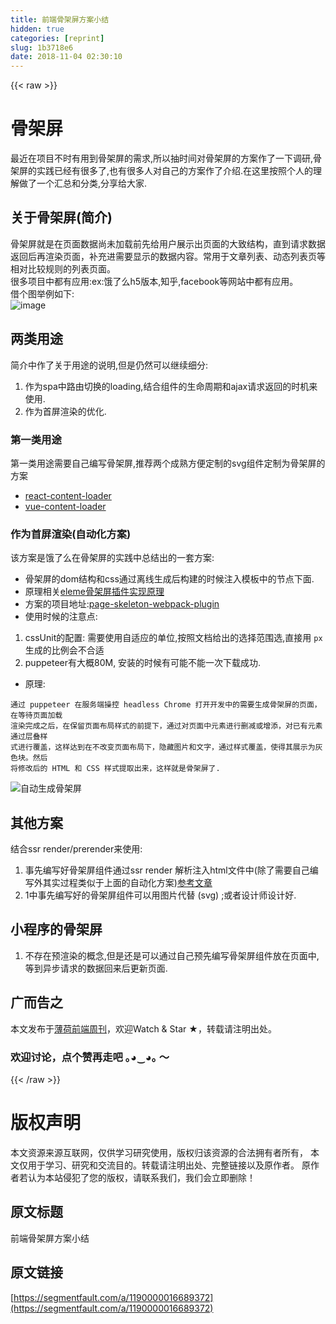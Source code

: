 ```yaml
---
title: 前端骨架屏方案小结
hidden: true
categories: [reprint]
slug: 1b3718e6
date: 2018-11-04 02:30:10
---
```


{{< raw >}}
<h1 id="articleHeader0">&#x9AA8;&#x67B6;&#x5C4F;</h1><p>&#x6700;&#x8FD1;&#x5728;&#x9879;&#x76EE;&#x4E0D;&#x65F6;&#x6709;&#x7528;&#x5230;&#x9AA8;&#x67B6;&#x5C4F;&#x7684;&#x9700;&#x6C42;,&#x6240;&#x4EE5;&#x62BD;&#x65F6;&#x95F4;&#x5BF9;&#x9AA8;&#x67B6;&#x5C4F;&#x7684;&#x65B9;&#x6848;&#x4F5C;&#x4E86;&#x4E00;&#x4E0B;&#x8C03;&#x7814;,&#x9AA8;&#x67B6;&#x5C4F;&#x7684;&#x5B9E;&#x8DF5;&#x5DF2;&#x7ECF;&#x6709;&#x5F88;&#x591A;&#x4E86;,&#x4E5F;&#x6709;&#x5F88;&#x591A;&#x4EBA;&#x5BF9;&#x81EA;&#x5DF1;&#x7684;&#x65B9;&#x6848;&#x4F5C;&#x4E86;&#x4ECB;&#x7ECD;.&#x5728;&#x8FD9;&#x91CC;&#x6309;&#x7167;&#x4E2A;&#x4EBA;&#x7684;&#x7406;&#x89E3;&#x505A;&#x4E86;&#x4E00;&#x4E2A;&#x6C47;&#x603B;&#x548C;&#x5206;&#x7C7B;,&#x5206;&#x4EAB;&#x7ED9;&#x5927;&#x5BB6;.</p><h2 id="articleHeader1">&#x5173;&#x4E8E;&#x9AA8;&#x67B6;&#x5C4F;(&#x7B80;&#x4ECB;)</h2><p>&#x9AA8;&#x67B6;&#x5C4F;&#x5C31;&#x662F;&#x5728;&#x9875;&#x9762;&#x6570;&#x636E;&#x5C1A;&#x672A;&#x52A0;&#x8F7D;&#x524D;&#x5148;&#x7ED9;&#x7528;&#x6237;&#x5C55;&#x793A;&#x51FA;&#x9875;&#x9762;&#x7684;&#x5927;&#x81F4;&#x7ED3;&#x6784;&#xFF0C;&#x76F4;&#x5230;&#x8BF7;&#x6C42;&#x6570;&#x636E;&#x8FD4;&#x56DE;&#x540E;&#x518D;&#x6E32;&#x67D3;&#x9875;&#x9762;&#xFF0C;&#x8865;&#x5145;&#x8FDB;&#x9700;&#x8981;&#x663E;&#x793A;&#x7684;&#x6570;&#x636E;&#x5185;&#x5BB9;&#x3002;&#x5E38;&#x7528;&#x4E8E;&#x6587;&#x7AE0;&#x5217;&#x8868;&#x3001;&#x52A8;&#x6001;&#x5217;&#x8868;&#x9875;&#x7B49;&#x76F8;&#x5BF9;&#x6BD4;&#x8F83;&#x89C4;&#x5219;&#x7684;&#x5217;&#x8868;&#x9875;&#x9762;&#x3002;<br>&#x5F88;&#x591A;&#x9879;&#x76EE;&#x4E2D;&#x90FD;&#x6709;&#x5E94;&#x7528;:ex:&#x997F;&#x4E86;&#x4E48;h5&#x7248;&#x672C;,&#x77E5;&#x4E4E;,facebook&#x7B49;&#x7F51;&#x7AD9;&#x4E2D;&#x90FD;&#x6709;&#x5E94;&#x7528;&#x3002;<br>&#x501F;&#x4E2A;&#x56FE;&#x4E3E;&#x4F8B;&#x5982;&#x4E0B;:<br><span class="img-wrap"><img data-src="/img/remote/1460000010168675" src="https://static.alili.tech/img/remote/1460000010168675" alt="image" title="image" style="cursor:pointer;display:inline"></span></p><h2 id="articleHeader2">&#x4E24;&#x7C7B;&#x7528;&#x9014;</h2><p>&#x7B80;&#x4ECB;&#x4E2D;&#x4F5C;&#x4E86;&#x5173;&#x4E8E;&#x7528;&#x9014;&#x7684;&#x8BF4;&#x660E;,&#x4F46;&#x662F;&#x4ECD;&#x7136;&#x53EF;&#x4EE5;&#x7EE7;&#x7EED;&#x7EC6;&#x5206;:</p><ol><li>&#x4F5C;&#x4E3A;spa&#x4E2D;&#x8DEF;&#x7531;&#x5207;&#x6362;&#x7684;loading,&#x7ED3;&#x5408;&#x7EC4;&#x4EF6;&#x7684;&#x751F;&#x547D;&#x5468;&#x671F;&#x548C;ajax&#x8BF7;&#x6C42;&#x8FD4;&#x56DE;&#x7684;&#x65F6;&#x673A;&#x6765;&#x4F7F;&#x7528;.</li><li>&#x4F5C;&#x4E3A;&#x9996;&#x5C4F;&#x6E32;&#x67D3;&#x7684;&#x4F18;&#x5316;.</li></ol><h3 id="articleHeader3">&#x7B2C;&#x4E00;&#x7C7B;&#x7528;&#x9014;</h3><p>&#x7B2C;&#x4E00;&#x7C7B;&#x7528;&#x9014;&#x9700;&#x8981;&#x81EA;&#x5DF1;&#x7F16;&#x5199;&#x9AA8;&#x67B6;&#x5C4F;,&#x63A8;&#x8350;&#x4E24;&#x4E2A;&#x6210;&#x719F;&#x65B9;&#x4FBF;&#x5B9A;&#x5236;&#x7684;svg&#x7EC4;&#x4EF6;&#x5B9A;&#x5236;&#x4E3A;&#x9AA8;&#x67B6;&#x5C4F;&#x7684;&#x65B9;&#x6848;</p><ul><li><a href="https://github.com/danilowoz/react-content-loader" rel="nofollow noreferrer" target="_blank">react-content-loader</a></li><li><a href="https://github.com/egoist/vue-content-loader" rel="nofollow noreferrer" target="_blank">vue-content-loader</a></li></ul><h3 id="articleHeader4">&#x4F5C;&#x4E3A;&#x9996;&#x5C4F;&#x6E32;&#x67D3;(&#x81EA;&#x52A8;&#x5316;&#x65B9;&#x6848;)</h3><p>&#x8BE5;&#x65B9;&#x6848;&#x662F;&#x997F;&#x4E86;&#x4E48;&#x5728;&#x9AA8;&#x67B6;&#x5C4F;&#x7684;&#x5B9E;&#x8DF5;&#x4E2D;&#x603B;&#x7ED3;&#x51FA;&#x7684;&#x4E00;&#x5957;&#x65B9;&#x6848;:</p><ul><li>&#x9AA8;&#x67B6;&#x5C4F;&#x7684;dom&#x7ED3;&#x6784;&#x548C;css&#x901A;&#x8FC7;&#x79BB;&#x7EBF;&#x751F;&#x6210;&#x540E;&#x6784;&#x5EFA;&#x7684;&#x65F6;&#x5019;&#x6CE8;&#x5165;&#x6A21;&#x677F;&#x4E2D;&#x7684;&#x8282;&#x70B9;&#x4E0B;&#x9762;.</li><li>&#x539F;&#x7406;&#x76F8;&#x5173;<a href="https://github.com/Jocs/jocs.github.io/issues/22" rel="nofollow noreferrer" target="_blank">eleme&#x9AA8;&#x67B6;&#x5C4F;&#x63D2;&#x4EF6;&#x5B9E;&#x73B0;&#x539F;&#x7406;</a></li><li>&#x65B9;&#x6848;&#x7684;&#x9879;&#x76EE;&#x5730;&#x5740;:<a href="https://github.com/ElemeFE/page-skeleton-webpack-plugin" rel="nofollow noreferrer" target="_blank">page-skeleton-webpack-plugin</a></li><li>&#x4F7F;&#x7528;&#x65F6;&#x5019;&#x7684;&#x6CE8;&#x610F;&#x70B9;:</li></ul><ol><li>cssUnit&#x7684;&#x914D;&#x7F6E;: &#x9700;&#x8981;&#x4F7F;&#x7528;&#x81EA;&#x9002;&#x5E94;&#x7684;&#x5355;&#x4F4D;,&#x6309;&#x7167;&#x6587;&#x6863;&#x7ED9;&#x51FA;&#x7684;&#x9009;&#x62E9;&#x8303;&#x56F4;&#x9009;,&#x76F4;&#x63A5;&#x7528; <code>px</code> &#x751F;&#x6210;&#x7684;&#x6BD4;&#x4F8B;&#x4F1A;&#x4E0D;&#x5408;&#x9002;</li><li>puppeteer&#x6709;&#x5927;&#x6982;80M, &#x5B89;&#x88C5;&#x7684;&#x65F6;&#x5019;&#x6709;&#x53EF;&#x80FD;&#x4E0D;&#x80FD;&#x4E00;&#x6B21;&#x4E0B;&#x8F7D;&#x6210;&#x529F;.</li></ol><ul><li>&#x539F;&#x7406;:</li></ul><div class="widget-codetool" style="display:none"><div class="widget-codetool--inner"><span class="selectCode code-tool" data-toggle="tooltip" data-placement="top" title="" data-original-title="&#x5168;&#x9009;"></span> <span type="button" class="copyCode code-tool" data-toggle="tooltip" data-placement="top" data-clipboard-text="&#x901A;&#x8FC7; puppeteer &#x5728;&#x670D;&#x52A1;&#x7AEF;&#x64CD;&#x63A7; headless Chrome &#x6253;&#x5F00;&#x5F00;&#x53D1;&#x4E2D;&#x7684;&#x9700;&#x8981;&#x751F;&#x6210;&#x9AA8;&#x67B6;&#x5C4F;&#x7684;&#x9875;&#x9762;&#xFF0C;&#x5728;&#x7B49;&#x5F85;&#x9875;&#x9762;&#x52A0;&#x8F7D;
&#x6E32;&#x67D3;&#x5B8C;&#x6210;&#x4E4B;&#x540E;&#xFF0C;&#x5728;&#x4FDD;&#x7559;&#x9875;&#x9762;&#x5E03;&#x5C40;&#x6837;&#x5F0F;&#x7684;&#x524D;&#x63D0;&#x4E0B;&#xFF0C;&#x901A;&#x8FC7;&#x5BF9;&#x9875;&#x9762;&#x4E2D;&#x5143;&#x7D20;&#x8FDB;&#x884C;&#x5220;&#x51CF;&#x6216;&#x589E;&#x6DFB;&#xFF0C;&#x5BF9;&#x5DF2;&#x6709;&#x5143;&#x7D20;&#x901A;&#x8FC7;&#x5C42;&#x53E0;&#x6837;
&#x5F0F;&#x8FDB;&#x884C;&#x8986;&#x76D6;&#xFF0C;&#x8FD9;&#x6837;&#x8FBE;&#x5230;&#x5728;&#x4E0D;&#x6539;&#x53D8;&#x9875;&#x9762;&#x5E03;&#x5C40;&#x4E0B;&#xFF0C;&#x9690;&#x85CF;&#x56FE;&#x7247;&#x548C;&#x6587;&#x5B57;&#xFF0C;&#x901A;&#x8FC7;&#x6837;&#x5F0F;&#x8986;&#x76D6;&#xFF0C;&#x4F7F;&#x5F97;&#x5176;&#x5C55;&#x793A;&#x4E3A;&#x7070;&#x8272;&#x5757;&#x3002;&#x7136;&#x540E;
&#x5C06;&#x4FEE;&#x6539;&#x540E;&#x7684; HTML &#x548C; CSS &#x6837;&#x5F0F;&#x63D0;&#x53D6;&#x51FA;&#x6765;&#xFF0C;&#x8FD9;&#x6837;&#x5C31;&#x662F;&#x9AA8;&#x67B6;&#x5C4F;&#x4E86;." title="" data-original-title="&#x590D;&#x5236;"></span> <span type="button" class="saveToNote code-tool" data-toggle="tooltip" data-placement="top" title="" data-original-title="&#x653E;&#x8FDB;&#x7B14;&#x8BB0;"></span></div></div><pre class="hljs erlang"><code>&#x901A;&#x8FC7; puppeteer &#x5728;&#x670D;&#x52A1;&#x7AEF;&#x64CD;&#x63A7; headless Chrome &#x6253;&#x5F00;&#x5F00;&#x53D1;&#x4E2D;&#x7684;&#x9700;&#x8981;&#x751F;&#x6210;&#x9AA8;&#x67B6;&#x5C4F;&#x7684;&#x9875;&#x9762;&#xFF0C;&#x5728;&#x7B49;&#x5F85;&#x9875;&#x9762;&#x52A0;&#x8F7D;
&#x6E32;&#x67D3;&#x5B8C;&#x6210;&#x4E4B;&#x540E;&#xFF0C;&#x5728;&#x4FDD;&#x7559;&#x9875;&#x9762;&#x5E03;&#x5C40;&#x6837;&#x5F0F;&#x7684;&#x524D;&#x63D0;&#x4E0B;&#xFF0C;&#x901A;&#x8FC7;&#x5BF9;&#x9875;&#x9762;&#x4E2D;&#x5143;&#x7D20;&#x8FDB;&#x884C;&#x5220;&#x51CF;&#x6216;&#x589E;&#x6DFB;&#xFF0C;&#x5BF9;&#x5DF2;&#x6709;&#x5143;&#x7D20;&#x901A;&#x8FC7;&#x5C42;&#x53E0;&#x6837;
&#x5F0F;&#x8FDB;&#x884C;&#x8986;&#x76D6;&#xFF0C;&#x8FD9;&#x6837;&#x8FBE;&#x5230;&#x5728;&#x4E0D;&#x6539;&#x53D8;&#x9875;&#x9762;&#x5E03;&#x5C40;&#x4E0B;&#xFF0C;&#x9690;&#x85CF;&#x56FE;&#x7247;&#x548C;&#x6587;&#x5B57;&#xFF0C;&#x901A;&#x8FC7;&#x6837;&#x5F0F;&#x8986;&#x76D6;&#xFF0C;&#x4F7F;&#x5F97;&#x5176;&#x5C55;&#x793A;&#x4E3A;&#x7070;&#x8272;&#x5757;&#x3002;&#x7136;&#x540E;
&#x5C06;&#x4FEE;&#x6539;&#x540E;&#x7684; HTML &#x548C; CSS &#x6837;&#x5F0F;&#x63D0;&#x53D6;&#x51FA;&#x6765;&#xFF0C;&#x8FD9;&#x6837;&#x5C31;&#x662F;&#x9AA8;&#x67B6;&#x5C4F;&#x4E86;.</code></pre><p><span class="img-wrap"><img data-src="/img/remote/1460000016689375?w=1920&amp;h=1080" src="https://static.alili.tech/img/remote/1460000016689375?w=1920&amp;h=1080" alt="&#x81EA;&#x52A8;&#x751F;&#x6210;&#x9AA8;&#x67B6;&#x5C4F;" title="&#x81EA;&#x52A8;&#x751F;&#x6210;&#x9AA8;&#x67B6;&#x5C4F;" style="cursor:pointer;display:inline"></span></p><h2 id="articleHeader5">&#x5176;&#x4ED6;&#x65B9;&#x6848;</h2><p>&#x7ED3;&#x5408;ssr render/prerender&#x6765;&#x4F7F;&#x7528;:</p><ol><li>&#x4E8B;&#x5148;&#x7F16;&#x5199;&#x597D;&#x9AA8;&#x67B6;&#x5C4F;&#x7EC4;&#x4EF6;&#x901A;&#x8FC7;ssr render &#x89E3;&#x6790;&#x6CE8;&#x5165;html&#x6587;&#x4EF6;&#x4E2D;(&#x9664;&#x4E86;&#x9700;&#x8981;&#x81EA;&#x5DF1;&#x7F16;&#x5199;&#x5916;&#x5176;&#x5B9E;&#x8FC7;&#x7A0B;&#x7C7B;&#x4F3C;&#x4E8E;&#x4E0A;&#x9762;&#x7684;&#x81EA;&#x52A8;&#x5316;&#x65B9;&#x6848;)<a href="https://segmentfault.com/a/1190000014832185">&#x53C2;&#x8003;&#x6587;&#x7AE0;</a></li><li>1&#x4E2D;&#x4E8B;&#x5148;&#x7F16;&#x5199;&#x597D;&#x7684;&#x9AA8;&#x67B6;&#x5C4F;&#x7EC4;&#x4EF6;&#x53EF;&#x4EE5;&#x7528;&#x56FE;&#x7247;&#x4EE3;&#x66FF; (svg) ;&#x6216;&#x8005;&#x8BBE;&#x8BA1;&#x5E08;&#x8BBE;&#x8BA1;&#x597D;.</li></ol><h2 id="articleHeader6">&#x5C0F;&#x7A0B;&#x5E8F;&#x7684;&#x9AA8;&#x67B6;&#x5C4F;</h2><ol><li>&#x4E0D;&#x5B58;&#x5728;&#x9884;&#x6E32;&#x67D3;&#x7684;&#x6982;&#x5FF5;,&#x4F46;&#x662F;&#x8FD8;&#x662F;&#x53EF;&#x4EE5;&#x901A;&#x8FC7;&#x81EA;&#x5DF1;&#x9884;&#x5148;&#x7F16;&#x5199;&#x9AA8;&#x67B6;&#x5C4F;&#x7EC4;&#x4EF6;&#x653E;&#x5728;&#x9875;&#x9762;&#x4E2D;,&#x7B49;&#x5230;&#x5F02;&#x6B65;&#x8BF7;&#x6C42;&#x7684;&#x6570;&#x636E;&#x56DE;&#x6765;&#x540E;&#x66F4;&#x65B0;&#x9875;&#x9762;.</li></ol><h2 id="articleHeader7">&#x5E7F;&#x800C;&#x544A;&#x4E4B;</h2><p>&#x672C;&#x6587;&#x53D1;&#x5E03;&#x4E8E;<a href="https://github.com/BooheeFE/weekly" rel="nofollow noreferrer" target="_blank">&#x8584;&#x8377;&#x524D;&#x7AEF;&#x5468;&#x520A;</a>&#xFF0C;&#x6B22;&#x8FCE;Watch &amp; Star &#x2605;&#xFF0C;&#x8F6C;&#x8F7D;&#x8BF7;&#x6CE8;&#x660E;&#x51FA;&#x5904;&#x3002;</p><h3 id="articleHeader8">&#x6B22;&#x8FCE;&#x8BA8;&#x8BBA;&#xFF0C;&#x70B9;&#x4E2A;&#x8D5E;&#x518D;&#x8D70;&#x5427; &#xFF61;&#x25D5;&#x203F;&#x25D5;&#xFF61; &#xFF5E;</h3>
{{< /raw >}}

# 版权声明
本文资源来源互联网，仅供学习研究使用，版权归该资源的合法拥有者所有，
本文仅用于学习、研究和交流目的。转载请注明出处、完整链接以及原作者。
原作者若认为本站侵犯了您的版权，请联系我们，我们会立即删除！

## 原文标题
前端骨架屏方案小结

## 原文链接
[https://segmentfault.com/a/1190000016689372](https://segmentfault.com/a/1190000016689372)

